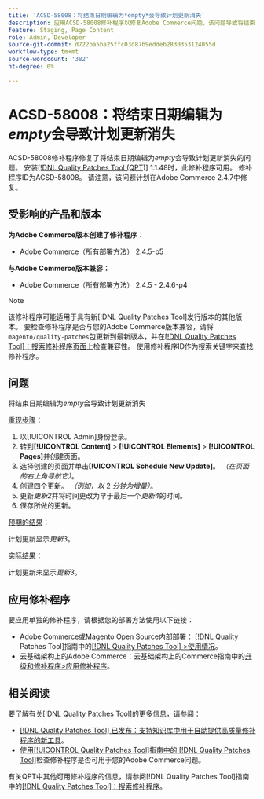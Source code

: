 ```yaml
---
title: 'ACSD-58008：将结束日期编辑为*empty*会导致计划更新消失'
description: 应用ACSD-58008修补程序以修复Adobe Commerce问题，该问题导致将结束日期编辑为*empty*会导致计划更新消失。
feature: Staging, Page Content
role: Admin, Developer
source-git-commit: d722ba5ba25ffc03d87b9eddeb2830353124055d
workflow-type: tm+mt
source-wordcount: '382'
ht-degree: 0%

---
```


# ACSD-58008：将结束日期编辑为&#x200B;*empty*&#x200B;会导致计划更新消失

ACSD-58008修补程序修复了将结束日期编辑为&#x200B;*empty*&#x200B;会导致计划更新消失的问题。 安装[[!DNL Quality Patches Tool (QPT)]](https://experienceleague.adobe.com/en/docs/commerce-knowledge-base/kb/announcements/commerce-announcements/magento-quality-patches-released-new-tool-to-self-serve-quality-patches) 1.1.48时，此修补程序可用。 修补程序ID为ACSD-58008。 请注意，该问题计划在Adobe Commerce 2.4.7中修复。

## 受影响的产品和版本

**为Adobe Commerce版本创建了修补程序：**

* Adobe Commerce（所有部署方法） 2.4.5-p5

**与Adobe Commerce版本兼容：**

* Adobe Commerce（所有部署方法） 2.4.5 - 2.4.6-p4

>[!NOTE]
>
>该修补程序可能适用于具有新[!DNL Quality Patches Tool]发行版本的其他版本。 要检查修补程序是否与您的Adobe Commerce版本兼容，请将`magento/quality-patches`包更新到最新版本，并在[[!DNL Quality Patches Tool]：搜索修补程序页面](https://experienceleague.adobe.com/tools/commerce-quality-patches/index.html)上检查兼容性。 使用修补程序ID作为搜索关键字来查找修补程序。

## 问题

将结束日期编辑为&#x200B;*empty*&#x200B;会导致计划更新消失

<u>重现步骤</u>：

1. 以[!UICONTROL Admin]身份登录。
1. 转到&#x200B;**[!UICONTROL Content]** > **[!UICONTROL Elements]** > **[!UICONTROL Pages]**&#x200B;并创建页面。
1. 选择创建的页面并单击&#x200B;**[!UICONTROL Schedule New Update]**。 *（在页面的右上角导航它）*。
1. 创建四个更新。 *（例如，以* 2 *分钟为增量）*。
1. 更新&#x200B;*更新2*&#x200B;并将时间更改为早于最后一个&#x200B;*更新4*&#x200B;的时间。
1. 保存所做的更新。

<u>预期的结果</u>：

计划更新显示&#x200B;*更新3*。

<u>实际结果</u>：

计划更新未显示&#x200B;*更新3*。

## 应用修补程序

要应用单独的修补程序，请根据您的部署方法使用以下链接：

* Adobe Commerce或Magento Open Source内部部署： [!DNL Quality Patches Tool]指南中的[[!DNL Quality Patches Tool] >使用情况](https://experienceleague.adobe.com/docs/commerce-operations/tools/quality-patches-tool/usage.html)。
* 云基础架构上的Adobe Commerce：云基础架构上的Commerce指南中的[升级和修补程序>应用修补程序](https://experienceleague.adobe.com/docs/commerce-cloud-service/user-guide/develop/upgrade/apply-patches.html)。

## 相关阅读

要了解有关[!DNL Quality Patches Tool]的更多信息，请参阅：

* [[!DNL Quality Patches Tool] 已发布：支持知识库中用于自助提供高质量修补程序的新工具](https://experienceleague.adobe.com/en/docs/commerce-knowledge-base/kb/announcements/commerce-announcements/magento-quality-patches-released-new-tool-to-self-serve-quality-patches)。
* [使用[!UICONTROL Quality Patches Tool]指南中的 [!DNL Quality Patches Tool]](/help/tools/quality-patches-tool/patches-available-in-qpt/check-patch-for-magento-issue-with-magento-quality-patches.md)检查修补程序是否可用于您的Adobe Commerce问题。


有关QPT中其他可用修补程序的信息，请参阅[!DNL Quality Patches Tool]指南中的[[!DNL Quality Patches Tool]：搜索修补程序](https://experienceleague.adobe.com/tools/commerce-quality-patches/index.html)。
